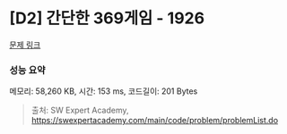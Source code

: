 # [D2] 간단한 369게임 - 1926 

[문제 링크](https://swexpertacademy.com/main/code/problem/problemDetail.do?contestProbId=AV5PTeo6AHUDFAUq) 

### 성능 요약

메모리: 58,260 KB, 시간: 153 ms, 코드길이: 201 Bytes



> 출처: SW Expert Academy, https://swexpertacademy.com/main/code/problem/problemList.do